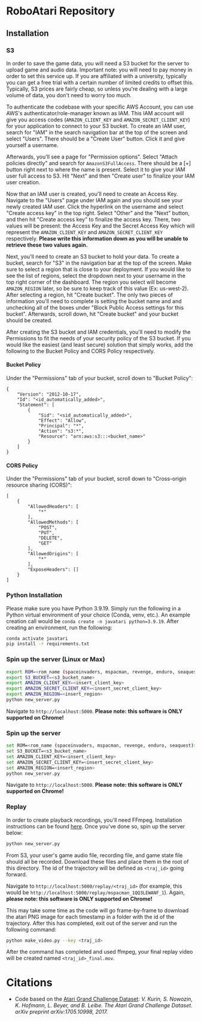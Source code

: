 # RoboAtari Repository

## Installation

### S3
In order to save the game data, you will need a S3 bucket for the server to upload game and audio data. Important note: you will need to pay money in order to set this service up. If you are affiliated with a university, typically you can get a free trial with a certain number of limited credits to offset this. Typically, S3 prices are fairly cheap, so unless you're dealing with a large volume of data, you don't need to worry too much.

To authenticate the codebase with your specific AWS Account, you can use AWS's authenticator/role-manager known as IAM. This IAM account will give you access codes (`AMAZON_CLIENT_KEY` and `AMAZON_SECRET_CLIENT_KEY`) for your application to connect to your S3 bucket. To create an IAM user, search for "IAM" in the search navigation bar at the top of the screen and select "Users". There should be a "Create User" button. Click it and give yourself a username.

Afterwards, you'll see a page for "Permission options". Select "Attach policies directly" and search for `AmazonS3FullAccess`. There should be a [+] button right next to where the name is present. Select it to give your IAM user full access to S3. Hit "Next" and then "Create user" to finalize your IAM user creation.

Now that an IAM user is created, you'll need to create an Access Key. Navigate to the "Users" page under IAM again and you should see your newly created IAM user. Click the hyperlink on the username and select "Create access key" in the top right. Select "Other" and the "Next" button, and then hit "Create access key" to finalize the access key. There, two values will be present: the Access Key and the Secret Access Key which will represent the `AMAZON_CLIENT_KEY` and `AMAZON_SECRET_CLIENT_KEY` respectively. **Please write this information down as you will be unable to retrieve these two values again.**

Next, you'll need to create an S3 bucket to hold your data. To create a bucket, search for "S3" in the navigation bar at the top of the screen. Make sure to select a region that is close to your deployment. If you would like to see the list of regions, select the dropdown next to your username in the top right corner of the dashboard. The region you select will become `AMAZON_REGION` later, so be sure to keep track of this value (Ex: us-west-2). After selecting a region, hit "Create bucket". The only two pieces of information you'll need to complete is setting the bucket name and and unchecking all of the boxes under "Block Public Access settings for this bucket". Afterwards, scroll down, hit "Create bucket" and your bucket should be created.

After creating the S3 bucket and IAM credentials, you'll need to modify the Permissions to fit the needs of your security policy of the S3 bucket. If you would like the easiest (and least secure) solution that simply works, add the following to the Bucket Policy and CORS Policy respectively.

#### Bucket Policy
Under the "Permissions" tab of your bucket, scroll down to "Bucket Policy":
```
{
    "Version": "2012-10-17",
    "Id": "<id_automatically_added>",
    "Statement": [
        {
            "Sid": "<sid_automatically_added>",
            "Effect": "Allow",
            "Principal": "*",
            "Action": "s3:*",
            "Resource": "arn:aws:s3:::<bucket_name>"
        }
    ]
}
```
#### CORS Policy
Under the "Permissions" tab of your bucket, scroll down to "Cross-origin resource sharing (CORS)":
```
[
    {
        "AllowedHeaders": [
            "*"
        ],
        "AllowedMethods": [
            "POST",
            "PUT",
            "DELETE",
            "GET"
        ],
        "AllowedOrigins": [
            "*"
        ],
        "ExposeHeaders": []
    }
]
```

### Python Installation

Please make sure you have Python 3.9.19. Simply run the following in a Python virtual environment of your choice (Conda, venv, etc.). An example creation call would be `conda create -n javatari python=3.9.19`. After creating an environment, run the following:

```bash
conda activate javatari
pip install -r requirements.txt
```

### Spin up the server (Linux or Max)

```bash
export ROM=<rom_name (spaceinvaders, mspacman, revenge, enduro, seaquest)>
export S3_BUCKET=<s3_bucket_name>
export AMAZON_CLIENT_KEY=<insert_client_key>
export AMAZON_SECRET_CLIENT_KEY=<insert_secret_client_key>
export AMAZON_REGION=<insert_region>
python new_server.py
```
Navigate to `http://localhost:5000`. **Please note: this software is ONLY supported on Chrome!**

### Spin up the server

```bash
set ROM=<rom_name (spaceinvaders, mspacman, revenge, enduro, seaquest)>
set S3_BUCKET=<s3_bucket_name>
set AMAZON_CLIENT_KEY=<insert_client_key>
set AMAZON_SECRET_CLIENT_KEY=<insert_secret_client_key>
set AMAZON_REGION=<insert_region>
python new_server.py
```
Navigate to `http://localhost:5000`. **Please note: this software is ONLY supported on Chrome!**

### Replay
In order to create playback recordings, you'll need FFmpeg. Installation instructions can be found [here](https://ffmpeg.org/download.html). Once you've done so, spin up the server below:
```bash
python new_server.py
```
From S3, your user's game audio file, recording file, and game state file should all be recorded. Download these files and place them in the root of this directory. The id of the trajectory will be defined as `<traj_id>` going forward.

Navigate to `http://localhost:5000/replay/<traj_id>` (for example, this would be `http://localhost:5000/replay/mspacman_1QQ3LEWANF_1`). Again, **please note: this software is ONLY supported on Chrome!**

This may take some time as the code will go frame-by-frame to download the atari PNG image for each timestamp in a folder with the id of the trajectory. After this has completed, exit out of the server and run the following command:
```bash
python make_video.py --key <traj_id>
```

After the command has completed and used ffmpeg, your final replay video will be created named `<traj_id>_final.mov`.

# Citations
- Code based on the [Atari Grand Challenge Dataset](https://github.com/yobibyte/atarigrandchallenge): *V. Kurin, S. Nowozin, K. Hofmann, L. Beyer, and B. Leibe. The Atari Grand Challenge Dataset. arXiv preprint arXiv:1705.10998, 2017.*